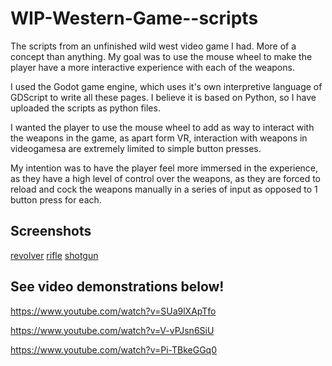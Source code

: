 # WIP-Western-Game--scripts
The scripts from an unfinished wild west video game I had. More of a concept than anything. My goal was to use the mouse wheel to make the player have a more interactive experience with each of the weapons.

I used the Godot game engine, which uses it's own interpretive language of GDScript to write all these pages. I believe it is based on Python, so I have uploaded the scripts as python files.

I wanted the player to use the mouse wheel to add as way to interact with the weapons in the game, as apart form VR, interaction with weapons in videogamesa are extremely limited to simple button presses.

My intention was to have the player feel more immersed in the experience, as they have a high level of control over the weapons, as they are forced to reload and cock the weapons manually in a series of input as opposed to 1 button press for each.

## Screenshots

[revolver](https://i.imgur.com/YB2gNOj.png)
[rifle](https://i.imgur.com/1spi8lQ.png)
[shotgun](https://i.imgur.com/94a2zjE.png)

## See video demonstrations below!

https://www.youtube.com/watch?v=SUa9lXApTfo

https://www.youtube.com/watch?v=V-vPJsn6SiU

https://www.youtube.com/watch?v=Pi-TBkeGGq0
